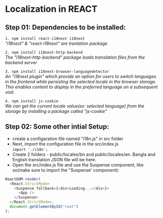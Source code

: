 # Localization in REACT
## Step 01: Dependencies to be installed:

`1. npm install react-i18next i18next`  
*"i18next" & "react-i18next" are tranlation package*    

`2. npm install i18next-http-backend`   
*The "i18next-http-backend" package loads translation files from the backend server*

`3. npm install i18next-browser-languagedetector`   
*An "i18next plugin" which provide an option for users to switch languages in the frontend while persisting the selected locale in the browser storage. This enables content to display in the preferred language on a subsequent visit.*

`4. npm install js-cookie`  
*We can get the current locale value(ex: selected language) from the storage by installing a package called "js-cookie"*

## Step 02: Some other intial Setup:
- create a configaration file named "i18n.js" in src folder
- Next, import the configuration file in the src/index.js   
`import './i18n';`  
- Create 2 folders - public/locales/bn and public/locales/en. Bangla and English translation JSON file will be here.
-  Open the src/index.js file and use the Suspense component, like so(make sure to import the "Suspense' component):  
```js
ReactDOM.render(
  <React.StrictMode>
    <Suspense fallback={<div>Loading...</div>}>
      <App />
    </Suspense>
  </React.StrictMode>,
  document.getElementById("root")
);
``` 



